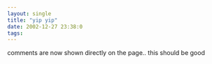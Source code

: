 ```yaml
---
layout: single
title: "yip yip"
date: 2002-12-27 23:38:0
tags: 
---
```


comments are now shown directly on the page.. this should be good




